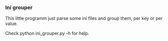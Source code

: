 ### Ini grouper

This little programm just parse some ini files and group them, per key or per value.

Check python ini_grouper.py -h for help.
